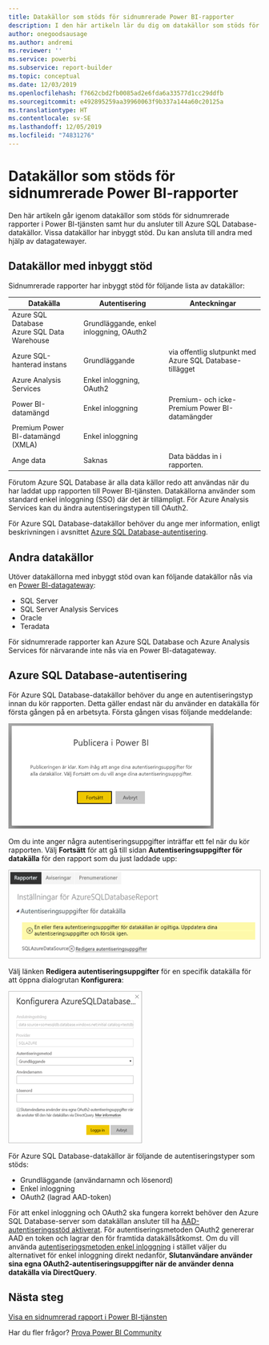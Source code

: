 ```yaml
---
title: Datakällor som stöds för sidnumrerade Power BI-rapporter
description: I den här artikeln lär du dig om datakällor som stöds för sidnumrerade rapporter i Power BI-tjänsten samt hur du ansluter till Azure SQL Database-datakällor.
author: onegoodsausage
ms.author: andremi
ms.reviewer: ''
ms.service: powerbi
ms.subservice: report-builder
ms.topic: conceptual
ms.date: 12/03/2019
ms.openlocfilehash: f7662cbd2fb0085ad2e6fda6a33577d1cc29ddfb
ms.sourcegitcommit: e492895259aa39960063f9b337a144a60c20125a
ms.translationtype: HT
ms.contentlocale: sv-SE
ms.lasthandoff: 12/05/2019
ms.locfileid: "74831276"
---
```

# <a name="supported-data-sources-for-power-bi-paginated-reports"></a>Datakällor som stöds för sidnumrerade Power BI-rapporter

Den här artikeln går igenom datakällor som stöds för sidnumrerade rapporter i Power BI-tjänsten samt hur du ansluter till Azure SQL Database-datakällor. Vissa datakällor har inbyggt stöd. Du kan ansluta till andra med hjälp av datagatewayer.

## <a name="natively-supported-data-sources"></a>Datakällor med inbyggt stöd

Sidnumrerade rapporter har inbyggt stöd för följande lista av datakällor:

| Datakälla | Autentisering | Anteckningar |
| --- | --- | --- |
| Azure SQL Database <br>Azure SQL Data Warehouse | Grundläggande, enkel inloggning, OAuth2 |   |
| Azure SQL-hanterad instans | Grundläggande | via offentlig slutpunkt med Azure SQL Database-tillägget  |
| Azure Analysis Services | Enkel inloggning, OAuth2 |   |
| Power BI-datamängd | Enkel inloggning | Premium- och icke-Premium Power BI-datamängder |
| Premium Power BI-datamängd (XMLA) | Enkel inloggning |   |
| Ange data | Saknas | Data bäddas in i rapporten. |

Förutom Azure SQL Database är alla data källor redo att användas när du har laddat upp rapporten till Power BI-tjänsten. Datakällorna använder som standard enkel inloggning (SSO) där det är tillämpligt. För Azure Analysis Services kan du ändra autentiseringstypen till OAuth2.

För Azure SQL Database-datakällor behöver du ange mer information, enligt beskrivningen i avsnittet [Azure SQL Database-autentisering](#azure-sql-database-authentication).

## <a name="other-data-sources"></a>Andra datakällor

Utöver datakällorna med inbyggt stöd ovan kan följande datakällor nås via en [Power BI-datagateway](service-gateway-onprem.md):

- SQL Server
- SQL Server Analysis Services
- Oracle
- Teradata

För sidnumrerade rapporter kan Azure SQL Database och Azure Analysis Services för närvarande inte nås via en Power BI-datagateway.

## <a name="azure-sql-database-authentication"></a>Azure SQL Database-autentisering

För Azure SQL Database-datakällor behöver du ange en autentiseringstyp innan du kör rapporten. Detta gäller endast när du använder en datakälla för första gången på en arbetsyta. Första gången visas följande meddelande:

![Publicera i Power BI](media/paginated-reports-data-sources/power-bi-paginated-publishing.png)

Om du inte anger några autentiseringsuppgifter inträffar ett fel när du kör rapporten. Välj **Fortsätt** för att gå till sidan **Autentiseringsuppgifter för datakälla** för den rapport som du just laddade upp:

![Inställningar för Azure SQL Database](media/paginated-reports-data-sources/power-bi-paginated-settings-azure-sql.png)

Välj länken **Redigera autentiseringsuppgifter** för en specifik datakälla för att öppna dialogrutan **Konfigurera**:

![Konfigurera Azure SQL Database](media/paginated-reports-data-sources/power-bi-paginated-configure-azure-sql.png)

För Azure SQL Database-datakällor är följande de autentiseringstyper som stöds:

- Grundläggande (användarnamn och lösenord)
- Enkel inloggning
- OAuth2 (lagrad AAD-token)

För att enkel inloggning och OAuth2 ska fungera korrekt behöver den Azure SQL Database-server som datakällan ansluter till ha [AAD-autentiseringsstöd aktiverat](https://docs.microsoft.com/azure/sql-database/sql-database-aad-authentication-configure). För autentiseringsmetoden OAuth2 genererar AAD en token och lagrar den för framtida datakällsåtkomst. Om du vill använda [autentiseringsmetoden enkel inloggning](https://docs.microsoft.com/power-bi/service-azure-sql-database-with-direct-connect#single-sign-on) i stället väljer du alternativet för enkel inloggning direkt nedanför, **Slutanvändare använder sina egna OAuth2-autentiseringsuppgifter när de använder denna datakälla via DirectQuery**.
  
## <a name="next-steps"></a>Nästa steg

[Visa en sidnumrerad rapport i Power BI-tjänsten](consumer/paginated-reports-view-power-bi-service.md)

Har du fler frågor? [Prova Power BI Community](https://community.powerbi.com/)
